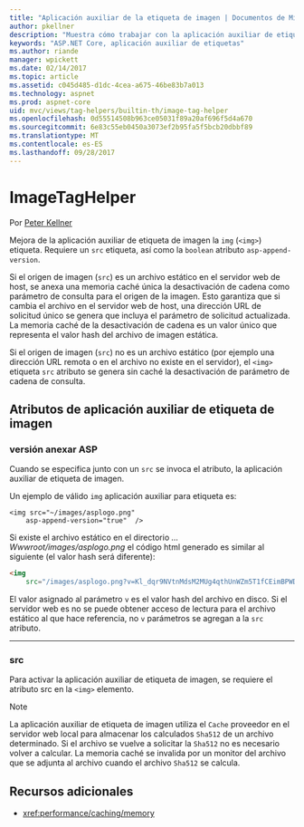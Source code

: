 ```yaml
---
title: "Aplicación auxiliar de la etiqueta de imagen | Documentos de Microsoft"
author: pkellner
description: "Muestra cómo trabajar con la aplicación auxiliar de etiqueta de imagen"
keywords: "ASP.NET Core, aplicación auxiliar de etiquetas"
ms.author: riande
manager: wpickett
ms.date: 02/14/2017
ms.topic: article
ms.assetid: c045d485-d1dc-4cea-a675-46be83b7a013
ms.technology: aspnet
ms.prod: aspnet-core
uid: mvc/views/tag-helpers/builtin-th/image-tag-helper
ms.openlocfilehash: 0d55514508b963ce05031f89a20af696f5d4a670
ms.sourcegitcommit: 6e83c55eb0450a3073ef2b95fa5f5bcb20dbbf89
ms.translationtype: MT
ms.contentlocale: es-ES
ms.lasthandoff: 09/28/2017
---
```

# <a name="imagetaghelper"></a>ImageTagHelper

Por [Peter Kellner](http://peterkellner.net) 

Mejora de la aplicación auxiliar de etiqueta de imagen la `img` (`<img>`) etiqueta. Requiere un `src` etiqueta, así como la `boolean` atributo `asp-append-version`.

Si el origen de imagen (`src`) es un archivo estático en el servidor web de host, se anexa una memoria caché única la desactivación de cadena como parámetro de consulta para el origen de la imagen. Esto garantiza que si cambia el archivo en el servidor web de host, una dirección URL de solicitud único se genera que incluya el parámetro de solicitud actualizada. La memoria caché de la desactivación de cadena es un valor único que representa el valor hash del archivo de imagen estática.

Si el origen de imagen (`src`) no es un archivo estático (por ejemplo una dirección URL remota o en el archivo no existe en el servidor), el `<img>` etiqueta `src` atributo se genera sin caché la desactivación de parámetro de cadena de consulta.

## <a name="image-tag-helper-attributes"></a>Atributos de aplicación auxiliar de etiqueta de imagen


### <a name="asp-append-version"></a>versión anexar ASP

Cuando se especifica junto con un `src` se invoca el atributo, la aplicación auxiliar de etiqueta de imagen.

Un ejemplo de válido `img` aplicación auxiliar para etiqueta es:

```cshtml
<img src="~/images/asplogo.png" 
    asp-append-version="true"  />
```

Si existe el archivo estático en el directorio *... Wwwroot/images/asplogo.png* el código html generado es similar al siguiente (el valor hash será diferente):

```html
<img 
    src="/images/asplogo.png?v=Kl_dqr9NVtnMdsM2MUg4qthUnWZm5T1fCEimBPWDNgM"/>
```

El valor asignado al parámetro `v` es el valor hash del archivo en disco. Si el servidor web es no se puede obtener acceso de lectura para el archivo estático al que hace referencia, no `v` parámetros se agregan a la `src` atributo.

- - -

### <a name="src"></a>src

Para activar la aplicación auxiliar de etiqueta de imagen, se requiere el atributo src en la `<img>` elemento. 

> [!NOTE]
> La aplicación auxiliar de etiqueta de imagen utiliza el `Cache` proveedor en el servidor web local para almacenar los calculados `Sha512` de un archivo determinado. Si el archivo se vuelve a solicitar la `Sha512` no es necesario volver a calcular. La memoria caché se invalida por un monitor del archivo que se adjunta al archivo cuando el archivo `Sha512` se calcula.

## <a name="additional-resources"></a>Recursos adicionales

* <xref:performance/caching/memory>
